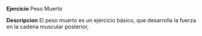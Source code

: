 **Ejercicio**
    Peso Muerto

**Descripcion**
    El peso muerto es un ejercicio básico, que desarrolla la fuerza en la cadena muscular posterior,